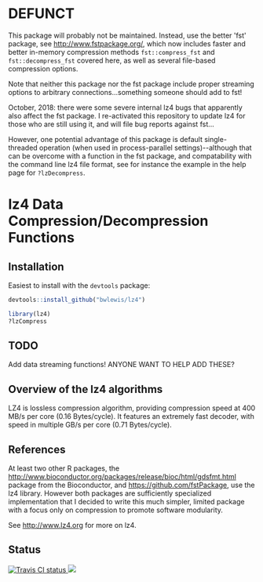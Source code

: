 # DEFUNCT

This package will probably not be maintained. Instead, use the better 'fst'
package, see http://www.fstpackage.org/, which now includes faster and better
in-memory compression methods `fst::compress_fst` and `fst::decompress_fst`
covered here, as well as several file-based compression options.

Note that neither this package nor the fst package include proper streaming
options to arbitrary connections...something someone should add to fst!

October, 2018: there were some severe internal lz4 bugs that apparently also
affect the fst package. I re-activated this repository to update lz4 for those
who are still using it, and will file bug reports against fst...

However, one potential advantage of this package is default single-threaded
operation (when used in process-parallel settings)--although that can be
overcome with a function in the fst package, and compatability with the
command line lz4 file format, see for instance the example in the help page for
`?lzDecompress`.


# lz4 Data Compression/Decompression Functions 

## Installation

Easiest to install with the `devtools` package:
```r
devtools::install_github("bwlewis/lz4")

library(lz4)
?lzCompress
```

## TODO

Add data streaming functions! ANYONE WANT TO HELP ADD THESE?

## Overview of the lz4 algorithms

LZ4 is lossless compression algorithm, providing compression speed at 400 MB/s
per core (0.16 Bytes/cycle). It features an extremely fast decoder, with speed
in multiple GB/s per core (0.71 Bytes/cycle).


## References

At least two other R packages, the
http://www.bioconductor.org/packages/release/bioc/html/gdsfmt.html package from
the Bioconductor, and https://github.com/fstPackage, use the lz4 library.
However both packages are sufficiently specialized implementation that I
decided to write this much simpler, limited package with a focus only on
compression to promote software modularity.

See http://www.lz4.org for more on lz4.


## Status
<a href="https://travis-ci.org/bwlewis/lz4">
<img src="https://travis-ci.org/bwlewis/lz4.svg?branch=master" alt="Travis CI status"></img>
</a>
<a href="https://codecov.io/gh/bwlewis/lz4/branch/master">
<img src="https://codecov.io/gh/bwlewis/lz4/branch/master/graph/badge.svg"/>
</a>
